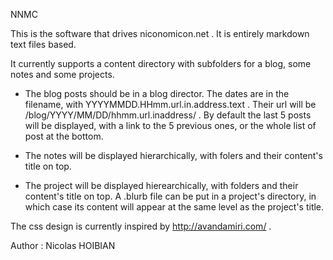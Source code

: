 NNMC

This is the software that drives niconomicon.net . It is entirely markdown text files based.

It currently supports a content directory with subfolders for a blog, some notes and some projects.

- The blog posts should be in a blog director. The dates are in the filename, with YYYYMMDD.HHmm.url.in.address.text . Their url will be /blog/YYYY/MM/DD/hhmm.url.inaddress/ . By default the last 5 posts will be displayed, with a link to the 5 previous ones, or the whole list of post at the bottom.

- The notes will be displayed hierarchically, with folers and their content's title on top.

- The project will be displayed hierearchically, with folders and their content's title on top. A .blurb file can be put in a project's directory, in which case its content will appear at the same level as the project's title.

The css design is currently inspired by http://avandamiri.com/ .

Author : Nicolas HOIBIAN